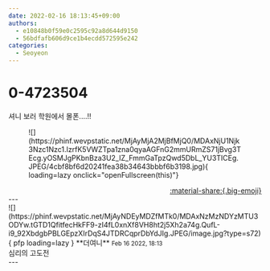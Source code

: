 ```yaml
---
date: 2022-02-16 18:13:45+09:00
authors:
  - e10848b0f59e0c2595c92a8d644d9150
  - 56bdfafb606d9ce1b4ecdd572595e242
categories:
  - Seoyeon
---
```


# 0-4723504

<div class="post-container" markdown="1">
<div class="content-container md-sidebar__scrollwrap" markdown="1">

셔니 보러 학원에서 몰폰....!!
<figure markdown="1">
![](https://phinf.wevpstatic.net/MjAyMjA2MjBfMjQ0/MDAxNjU1Njk3Nzc1Nzc1.IzrfK5VWZTpa1zna0qyaAGFnG2mmURmZS71jBvg3TEcg.yOSMJgPKbnBza3U2_IZ_FmmGaTpzQwd5DbL_YU3TICEg.JPEG/4cbf8bf6d20241fea38b34643bbbf6b3198.jpg){ loading=lazy onclick="openFullscreen(this)"}
</figure>


</div>
</div>

<div style="text-align: right;" markdown="1">
<a href="https://weverse.io/fromis9/fanpost/0-4723504" style="text-align: right;">:material-share:{.big-emoji}</a>
</div>
---

<div class="comments-container md-sidebar__scrollwrap" markdown="1">
<div class="comment" markdown="1">
<div class='id-container' markdown="1">
![](https://phinf.wevpstatic.net/MjAyNDEyMDZfMTk0/MDAxNzMzNDYzMTU3ODYw.tGTD1QfitfecHkFF9-zI4fL0xnXf8VH8ht2j5Xh2a74g.QufL-i9_92XbdgbPBLGEpzXIrDqS4JTDRCqprDbYdJIg.JPEG/image.jpg?type=s72){ pfp loading=lazy }
**<span class="artist">더여니</span>** <small>Feb 16 2022, 18:13</small><br>
</div>
<div class='comment-body' markdown="1">
심리의 고도전
</div>
</div>
</div>
---
